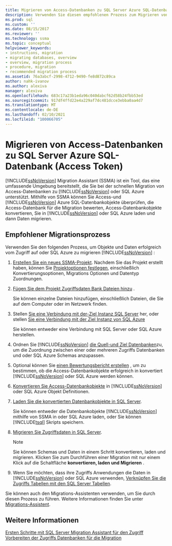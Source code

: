 ```yaml
---
title: Migrieren von Access-Datenbanken zu SQL Server Azure SQL-Datenbank | Microsoft-Dokumentation
description: Verwenden Sie diesen empfohlenen Prozess zum Migrieren von Access-Datenbanken zu SQL Server oder Azure SQL-Datenbank mithilfe von SQL Server Migration Assistant (SSMA).
ms.prod: sql
ms.custom: ''
ms.date: 08/15/2017
ms.reviewer: ''
ms.technology: ssma
ms.topic: conceptual
helpviewer_keywords:
- instructions, migration
- migrating databases, overview
- overview, migration process
- procedure, migration
- recommended migration process
ms.assetid: 76a3abcf-2998-4712-9490-fe8d872c89ca
author: nahk-ivanov
ms.author: alexiva
manager: alexiva
ms.openlocfilehash: 683c17a23b1eda96c040dabcf62d58b24fbb53ed
ms.sourcegitcommit: 917df4ffd22e4a229af7dc481dcce3ebba0aa4d7
ms.translationtype: MT
ms.contentlocale: de-DE
ms.lasthandoff: 02/10/2021
ms.locfileid: "100066705"
---
```

# <a name="migrating-access-databases-to-sql-server---azure-sql-database-accesstosql"></a>Migrieren von Access-Datenbanken zu SQL Server Azure SQL-Datenbank (Access Token)
[!INCLUDE[ssNoVersion](../../includes/ssnoversion-md.md)] Migration Assistant (SSMA) ist ein Tool, das eine umfassende Umgebung bereitstellt, die Sie bei der schnellen Migration von Access-Datenbanken zu [!INCLUDE[ssNoVersion](../../includes/ssnoversion-md.md)] oder SQL Azure unterstützt. Mithilfe von SSMA können Sie Access-und [!INCLUDE[ssNoVersion](../../includes/ssnoversion-md.md)] Azure SQL-Datenbankobjekte überprüfen, die Access-Datenbank für die Migration bewerten, Access-Datenbankobjekte konvertieren, Sie in [!INCLUDE[ssNoVersion](../../includes/ssnoversion-md.md)] oder SQL Azure laden und dann Daten migrieren.  
  
## <a name="recommended-migration-process"></a>Empfohlener Migrationsprozess  
Verwenden Sie den folgenden Prozess, um Objekte und Daten erfolgreich vom Zugriff auf oder SQL Azure zu migrieren [!INCLUDE[ssNoVersion](../../includes/ssnoversion-md.md)] :  
  
1.  [Erstellen Sie ein neues SSMA-Projekt](creating-and-managing-projects-accesstosql.md). Nachdem Sie das Projekt erstellt haben, können Sie [Projektoptionen festlegen](setting-conversion-and-migration-options-accesstosql.md), einschließlich Konvertierungsoptionen, Migrations Optionen und Datentyp Zuordnungen.  
  
2.  [Fügen Sie dem Projekt Zugriffsdaten Bank Dateien hinzu](adding-and-removing-access-database-files-accesstosql.md) .  
  
    Sie können einzelne Dateien hinzufügen, einschließlich Dateien, die Sie auf dem Computer oder im Netzwerk finden.  
  
3.  Stellen [Sie eine Verbindung mit der-Ziel Instanz SQL Server](connecting-to-sql-server-accesstosql.md) her, oder stellen [Sie eine Verbindung mit der Ziel Instanz von SQL Azure](connecting-to-azure-sql-db-accesstosql.md)  
  
    Sie können entweder eine Verbindung mit SQL Server oder SQL Azure herstellen.  
  
4.  Ordnen Sie [!INCLUDE[ssNoVersion](../../includes/ssnoversion-md.md)]  [die Quell-und Ziel Datenbanken](mapping-source-and-target-databases-accesstosql.md)zu, um die Zuordnung zwischen einer oder mehreren Zugriffs Datenbanken und oder SQL Azure Schemas anzupassen.  
  
5.  Optional können Sie [einen Bewertungsbericht erstellen](assessing-access-database-objects-for-conversion-accesstosql.md) , um zu bestimmen, ob die Access-Datenbankobjekte erfolgreich in konvertiert [!INCLUDE[ssNoVersion](../../includes/ssnoversion-md.md)] oder SQL Azure werden können.  
  
6.  [Konvertieren Sie Access-Datenbankobjekte](converting-access-database-objects-accesstosql.md) in [!INCLUDE[ssNoVersion](../../includes/ssnoversion-md.md)] oder SQL Azure Objekt Definitionen.  
  
7.  [Laden Sie die konvertierten Datenbankobjekte in SQL Server](loading-converted-database-objects-into-sql-server-accesstosql.md).  
  
    Sie können entweder die Datenbankobjekte [!INCLUDE[ssNoVersion](../../includes/ssnoversion-md.md)] mithilfe von SSMA in oder SQL Azure laden, oder Sie können [!INCLUDE[tsql](../../includes/tsql-md.md)] Skripts speichern.  
  
8.  [Migrieren Sie Zugriffsdaten in SQL Server](migrating-access-data-into-sql-server-azure-sql-db-accesstosql.md).  
  
    > [!NOTE]  
    > Sie können Schemas und Daten in einem Schritt konvertieren, laden und migrieren. Klicken Sie zum Durchführen einer Migration mit nur einem Klick auf die Schaltfläche **konvertieren, laden und Migrieren** .  
  
9. Wenn Sie möchten, dass ihre Zugriffs Anwendungen die Daten in [!INCLUDE[ssNoVersion](../../includes/ssnoversion-md.md)] oder SQL Azure verwenden, [Verknüpfen Sie die Zugriffs Tabellen mit den SQL Server Tabellen](linking-access-applications-to-sql-server-azure-sql-db-accesstosql.md).  
  
Sie können auch den Migrations-Assistenten verwenden, um Sie durch diesen Prozess zu führen. Weitere Informationen finden Sie unter [Migrations-Assistent](migration-wizard-accesstosql.md).  
  
## <a name="see-also"></a>Weitere Informationen  
[Ersten Schritte mit SQL Server Migration Assistant für den Zugriff](getting-started-with-sql-server-migration-assistant-for-access-accesstosql.md)  
[Vorbereiten der Zugriffs Datenbanken für die Migration](preparing-access-databases-for-migration-accesstosql.md)

